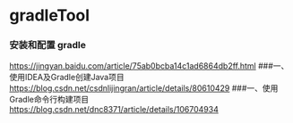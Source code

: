 # gradleTool


### 安装和配置 gradle
https://jingyan.baidu.com/article/75ab0bcba14c1ad6864db2ff.html
###一、使用IDEA及Gradle创建Java项目
https://blog.csdn.net/csdnlijingran/article/details/80610429
###一、使用Gradle命令行构建项目
https://blog.csdn.net/dnc8371/article/details/106704934